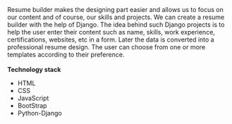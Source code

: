 <div>Resume builder makes the designing part easier and allows us to focus on our content and of course, our skills and projects. We can create a resume builder with the help of Django. The idea behind such Django projects is to help the user enter their content such as name, skills, work experience, certifications, websites, etc in a form. Later the data is converted into a professional resume design. The user can choose from one or more templates according to their preference.
</div>
<br><b>
Technology stack
</b>
<ul><li>HTML</li>
<li>CSS</li>
<li>JavaScript</li>
<li>BootStrap</li>
<li>Python-Django</li>
</ul>
<br>


